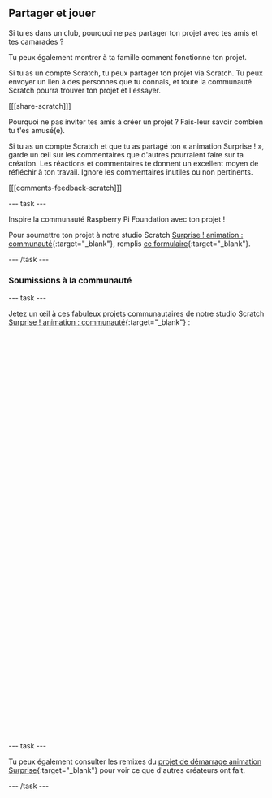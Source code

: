 ## Partager et jouer

Si tu es dans un club, pourquoi ne pas partager ton projet avec tes amis et tes camarades ?

Tu peux également montrer à ta famille comment fonctionne ton projet.

Si tu as un compte Scratch, tu peux partager ton projet via Scratch. Tu peux envoyer un lien à des personnes que tu connais, et toute la communauté Scratch pourra trouver ton projet et l'essayer.

[[[share-scratch]]]

Pourquoi ne pas inviter tes amis à créer un projet ? Fais-leur savoir combien tu t'es amusé(e).

Si tu as un compte Scratch et que tu as partagé ton « animation Surprise ! », garde un œil sur les commentaires que d'autres pourraient faire sur ta création. Les réactions et commentaires te donnent un excellent moyen de réfléchir à ton travail. Ignore les commentaires inutiles ou non pertinents.

[[[comments-feedback-scratch]]]

--- task ---

Inspire la communauté Raspberry Pi Foundation avec ton projet !

Pour soumettre ton projet à notre studio Scratch [Surprise ! animation : communauté](https://scratch.mit.edu/studios/29079784){:target="_blank"}, remplis [ce formulaire](https://form.raspberrypi.org/f/community-project-submissions){:target="_blank"}.

--- /task ---

### Soumissions à la communauté

--- task ---

Jetez un œil à ces fabuleux projets communautaires de notre studio Scratch [Surprise ! animation : communauté](https://scratch.mit.edu/studios/29079784){:target="_blank"} :
<div class="scratch-preview" style="margin-left: 15px;">
  <iframe allowtransparency="true" width="485" height="402" src="" frameborder="0"></iframe>
</div>
<div class="scratch-preview" style="margin-left: 15px;">
  <iframe allowtransparency="true" width="485" height="402" src="" frameborder="0"></iframe>
</div>
--- task ---

Tu peux également consulter les remixes du [projet de démarrage animation Surprise](https://scratch.mit.edu/projects/582222532/remixes){:target="_blank"} pour voir ce que d'autres créateurs ont fait.

--- /task ---

